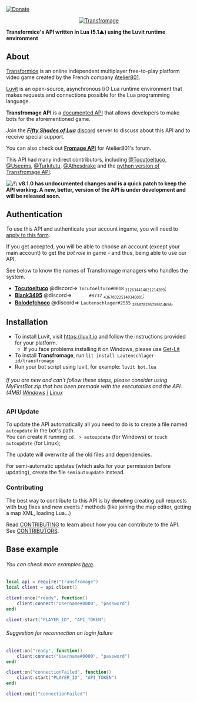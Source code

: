 [![Donate](https://img.shields.io/badge/Donate-PayPal-blue.svg)](https://www.paypal.com/cgi-bin/webscr?cmd=_s-xclick&hosted_button_id=TSTEG3PXK4HJ4&source=url)

<p align='center'><a href='https://atelier801.com/topic?f=5&t=917024'><img src="http://images.atelier801.com/168e7d7a07d.png" title="Transfromage"></a></p>

**Transformice's API written in Lua (5.1▲) using the Luvit runtime environment**

## About

[Transformice](https://www.transformice.com/) is an online independent multiplayer free-to-play platform video game created by the French company [Atelier801](http://societe.atelier801.com/).

[Luvit](https://luvit.io/) is an open-source, asynchronous I/O Lua runtime environment that makes requests and connections possible for the Lua programming language.

**Transfromage API** is a [documented API](docs) that allows developers to make bots for the aforementioned game.

Join the **_[Fifty Shades of Lua](https://discord.gg/qmdryEB)_** [discord](https://discordapp.com/) server to discuss about this API and to receive special support.

You can also check out **[Fromage API](https://github.com/Lautenschlager-id/Fromage)** for Atelier801's forum.

This API had many indirect contributors, including [@Tocutoeltuco](https://github.com/Tocutoeltuco), [@Useems](https://github.com/Useems), [@Turkitutu](https://github.com/Turkitutu), [@Athesdrake](https://github.com/Athesdrake) and the [python version of Transfromage API](https://github.com/Tocutoeltuco/transfromage).

![/!\\](https://i.imgur.com/HQ188PK.png) **v8.1.0 has undocumented changes and is a quick patch to keep the API working. A new, better, version of the API is under development and will be released soon.**

## Authentication

To use this API and authenticate your account ingame, you will need to [apply to this form](https://forms.gle/N6Et1hLGQ9hmg95F6).

If you get accepted, you will be able to choose an account (except your main account) to get the _bot role_ in game - and thus, being able to use our API.

See below to know the names of Transfromage managers who handles the system.
- **[Tocutoeltuco](https://github.com/Tocutoeltuco)** @discord=> `Tocutoeltuco#0018` <sub>`212634414021214209`</sub>;
- **[Blank3495](https://github.com/Blank3495)** @discord=> `󠂪󠂪 󠂪󠂪 󠂪󠂪󠂪󠂪 󠂪󠂪 󠂪󠂪󠂪󠂪 󠂪󠂪 󠂪󠂪#8737` <sub>`436703225140346881`</sub>;
- **[Bolodefchoco](https://github.com/Lautenschlager-id)** @discord=> `Lautenschlager#2555` <sub>`285878295759814656`</sub>.

## Installation

- To install Luvit, visit https://luvit.io and follow the instructions provided for your platform.
	- If you face problems installing it on Windows, please use [Get-Lit](https://github.com/SinisterRectus/get-lit)
- To install **Transfromage**, run `lit install Lautenschlager-id/transfromage`
- Run your bot script using luvit, for example: `luvit bot.lua`

###### If you are new and can't follow these steps, please consider using _MyFirstBot.zip_ that has been premade with the executables and the API.<br>_(4MB)_ [Windows](https://github.com/Lautenschlager-id/Transfromage/raw/master/MyFirstBot/Windows.zip) | [Linux](https://github.com/Lautenschlager-id/Transfromage/raw/master/MyFirstBot/Linux.zip)

### API Update

To update the API automatically all you need to do is to create a file named `autoupdate` in the bot's path.<br>
You can create it running `cd. > autoupdate` (for Windows) or `touch autoupdate` (for Linux);

The update will overwrite all the old files and dependencies.

For semi-automatic updates (which asks for your permission before updating), create the file `semiautoupdate` instead.

### Contributing

The best way to contribute to this API is by ~~donating~~ creating pull requests with bug fixes and new events / methods (like joining the map editor, getting a map XML, loading Lua...)

Read [CONTRIBUTING](CONTRIBUTING.md) to learn about how you can contribute to the API.<br>
See [CONTRIBUTORS](CONTRIBUTORS.md).

## Base example
###### You can check more examples [here](https://github.com/Lautenschlager-id/Transfromage/tree/master/examples).
```Lua
local api = require("transfromage")
local client = api.client()

client:once("ready", function()
	client:connect("Username#0000", "password")
end)

client:start("PLAYER_ID", "API_TOKEN")
```

###### Suggestion for reconnection on login failure
```Lua
client:on("ready", function()
	client:connect("Username#0000", "password")
end)

client:on("connectionFailed", function()
	client:start("PLAYER_ID", "API_TOKEN")
end)

client:emit("connectionFailed")
```